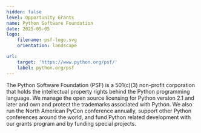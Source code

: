 ```yaml
---
hidden: false
level: Opportunity Grants
name: Python Software Foundation
date: 2025-05-05
logo:
    filename: psf-logo.svg
    orientation: landscape

url:
    target: 'https://www.python.org/psf/'
    label: python.org/psf
---
```

The Python Software Foundation (PSF) is a 501(c)(3) non-profit corporation that holds the intellectual property rights behind the Python programming language. We manage the open source licensing for Python version 2.1 and later and own and protect the trademarks associated with Python. We also run the North American PyCon conference annually, support other Python conferences around the world, and fund Python related development with our grants program and by funding special projects.



